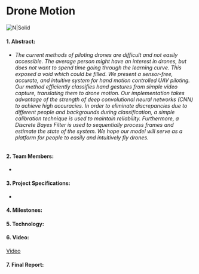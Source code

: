 # Drone Motion

![N|Solid](https://www.firstpersonview.co.uk/blog/wp-content/uploads/2015/09/Inspire-1-PRO-1-1024x569.png)

 #### 1. Abstract:
- ######  The current methods of piloting drones are difficult and not easily accessible. The average person might have an interest in drones, but does not want to spend time going through the learning curve. This exposed a void which could be filled. We present a sensor-free, accurate, and intuitive system for hand motion controlled UAV piloting. Our method efficiently classifies hand gestures from simple video capture, translating them to drone motion. Our implementation takes advantage of the strength of deep convolutional neural networks (CNN) to achieve high accuracies. In order to eliminate discrepancies due to different people and backgrounds during classification, a simple calibration technique is used to maintain reliability. Furthermore, a Discrete Bayes Filter is used to sequentially process frames and estimate the state of the system. We hope our model will serve as a platform for people to easily and intuitively fly drones.



#### 2. Team Members:

  - 

#### 3. Project Specifications:
 -
#### 4. Milestones: 


#### 5. Technology:


#### 6. Video:
[Video]
#### 7. Final Report:





   [Video]: <https://www.youtube.com/watch?v=rNSnfXl1ZjU>
   
